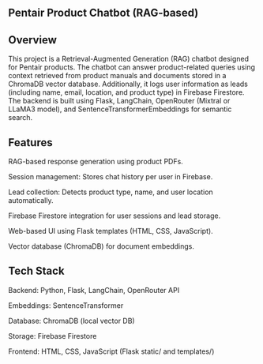 ## Pentair Product Chatbot (RAG-based)
## Overview
This project is a Retrieval-Augmented Generation (RAG) chatbot designed for Pentair products. The chatbot can answer product-related queries using context retrieved from product manuals and documents stored in a ChromaDB vector database.
Additionally, it logs user information as leads (including name, email, location, and product type) in Firebase Firestore. The backend is built using Flask, LangChain, OpenRouter (Mixtral or LLaMA3 model), and SentenceTransformerEmbeddings for semantic search.

## Features
RAG-based response generation using product PDFs.

Session management: Stores chat history per user in Firebase.

Lead collection: Detects product type, name, and user location automatically.

Firebase Firestore integration for user sessions and lead storage.

Web-based UI using Flask templates (HTML, CSS, JavaScript).

Vector database (ChromaDB) for document embeddings.

## Tech Stack
Backend: Python, Flask, LangChain, OpenRouter API

Embeddings: SentenceTransformer

Database: ChromaDB (local vector DB)

Storage: Firebase Firestore

Frontend: HTML, CSS, JavaScript (Flask static/ and templates/)
